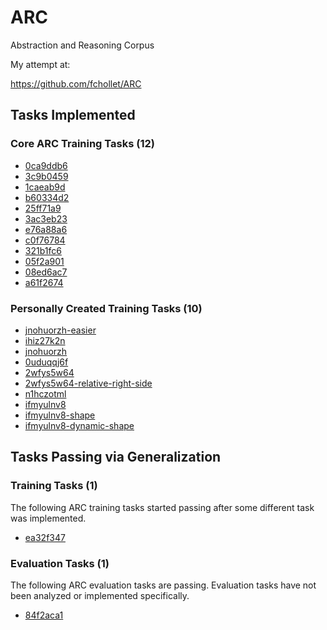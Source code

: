 # ARC
Abstraction and Reasoning Corpus

My attempt at:

https://github.com/fchollet/ARC

## Tasks Implemented

### Core ARC Training Tasks (12)

* [0ca9ddb6](TaskNotes/0ca9ddb6/notes.md)
* [3c9b0459](TaskNotes/3c9b0459/notes.md)
* [1caeab9d](TaskNotes/1caeab9d/notes.md)
* [b60334d2](TaskNotes/b60334d2/notes.md)
* [25ff71a9](TaskNotes/25ff71a9/notes.md)
* [3ac3eb23](TaskNotes/3ac3eb23/notes.md)
* [e76a88a6](TaskNotes/e76a88a6/notes.md)
* [c0f76784](TaskNotes/c0f76784/notes.md)
* [321b1fc6](TaskNotes/321b1fc6/notes.md)
* [05f2a901](TaskNotes/05f2a901/notes.md)
* [08ed6ac7](TaskNotes/08ed6ac7/notes.md)
* [a61f2674](TaskNotes/a61f2674/notes.md)

### Personally Created Training Tasks (10)

* [jnohuorzh-easier](TaskNotes/jnohuorzh-easier/notes.md)
* [ihiz27k2n](TaskNotes/ihiz27k2n/notes.md)
* [jnohuorzh](TaskNotes/jnohuorzh/notes.md)
* [0uduqqj6f](TaskNotes/0uduqqj6f/notes.md)
* [2wfys5w64](TaskNotes/2wfys5w64/notes.md)
* [2wfys5w64-relative-right-side](TaskNotes/2wfys5w64-relative-right-side/notes.md)
* [n1hczotml](TaskNotes/n1hczotml/notes.md)
* [ifmyulnv8](TaskNotes/ifmyulnv8/notes.md)
* [ifmyulnv8-shape](TaskNotes/ifmyulnv8-shape/notes.md)
* [ifmyulnv8-dynamic-shape](TaskNotes/ifmyulnv8-dynamic-shape/notes.md)

## Tasks Passing via Generalization

### Training Tasks (1)

The following ARC training tasks started passing after some different task was implemented.

* [ea32f347](TaskNotes/ea32f347/notes.md)

### Evaluation Tasks (1)

The following ARC evaluation tasks are passing. Evaluation tasks have not been analyzed or implemented specifically.

* [84f2aca1](TaskNotes/84f2aca1/notes.md)